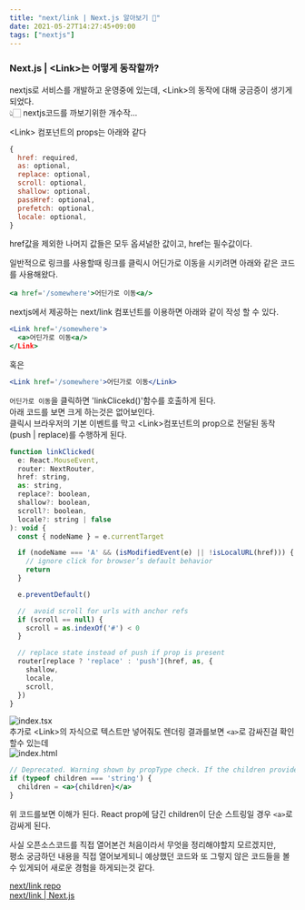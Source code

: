 ```yaml
---
title: "next/link | Next.js 알아보기 🤔"
date: 2021-05-27T14:27:45+09:00
tags: ["nextjs"]
---
```

### Next.js | \<Link\>는 어떻게 동작할까?

nextjs로 서비스를 개발하고 운영중에 있는데, \<Link\>의 동작에 대해 궁금증이 생기게 되었다.  
👆🏻 nextjs코드를 까보기위한 개수작...

\<Link\> 컴포넌트의 props는 아래와 같다  
```jsx
{
  href: required,
  as: optional, 
  replace: optional,
  scroll: optional,
  shallow: optional,
  passHref: optional,
  prefetch: optional,
  locale: optional,
}
```
href값을 제외한 나머지 값들은 모두 옵셔널한 값이고, href는 필수값이다.

일반적으로 <a> 링크를 사용할때 링크를 클릭시 어딘가로 이동을 시키려면 아래와 같은 코드를 사용해왔다.
```jsx
<a href='/somewhere'>어딘가로 이동<a/>
```

nextjs에서 제공하는 next/link 컴포넌트를 이용하면 아래와 같이 작성 할 수 있다.
```jsx
<Link href='/somewhere'>
  <a>어딘가로 이동<a/>
</Link>
```
혹은
```jsx
<Link href='/somewhere'>어딘가로 이동</Link>
```

`어딘가로 이동`을 클릭하면 'linkClicekd()'함수를 호출하게 된다.  
아래 코드를 보면 크게 하는것은 없어보인다.  
클릭시 브라우저의 기본 이벤트를 막고 \<Link\>컴포넌트의 prop으로 전달된 동작(push | replace)를 수행하게 된다.  

```js
function linkClicked(
  e: React.MouseEvent,
  router: NextRouter,
  href: string,
  as: string,
  replace?: boolean,
  shallow?: boolean,
  scroll?: boolean,
  locale?: string | false
): void {
  const { nodeName } = e.currentTarget

  if (nodeName === 'A' && (isModifiedEvent(e) || !isLocalURL(href))) {
    // ignore click for browser’s default behavior
    return
  }

  e.preventDefault()

  //  avoid scroll for urls with anchor refs
  if (scroll == null) {
    scroll = as.indexOf('#') < 0
  }

  // replace state instead of push if prop is present
  router[replace ? 'replace' : 'push'](href, as, {
    shallow,
    locale,
    scroll,
  })
}
```

![index.tsx](/images/nextlink.png)  
추가로 \<Link\>의 자식으로 텍스트만 넣어줘도 렌더링 결과를보면 `<a>`로 감싸진걸 확인할수 있는데  
![index.html](/images/nextlink1.png)
```jsx
// Deprecated. Warning shown by propType check. If the children provided is a string (<Link>example</Link>) we wrap it in an <a> tag
if (typeof children === 'string') {
  children = <a>{children}</a>
}
```
위 코드를보면 이해가 된다. React prop에 담긴 children이 단순 스트링일 경우 `<a>`로 감싸게 된다.  

사실 오픈소스코드를 직접 열어본건 처음이라서 무엇을 정리해야할지 모르겠지만,  
평소 궁금하던 내용을 직접 열어보게되니 예상했던 코드와 또 그렇지 않은 코드들을 볼 수 있게되어 새로운 경험을 하게되는것 같다.


[next/link repo](https://github.com/vercel/next.js/blob/canary/packages/next/client/link.tsx)  
[next/link | Next.js](https://nextjs.org/docs/api-reference/next/link#if-the-child-is-a-custom-component-that-wraps-an-a-tag)